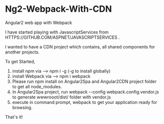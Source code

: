 # Ng2-Webpack-With-CDN
Angular2 web app with Webpack

I have started playing with JavascriptServices from HTTPS://GITHUB.COM/ASPNET/JAVASCRIPTSERVICES .

I wanted to have a CDN project which contains, all shared components for another projects. 

To get Started,
1) install npm via --> npm i -g (-g to install globally) 
2) install Webpack via --> npm i webpack
3) Please run npm install on Angular2Spa and Angular2CDN project folder to get all node_modules. 
4) In Angular2Spa project, run webpack --config webpack.config.vendor.js to generate wwwrooot/dist/ folder with vendor.js
5) execute in command prompt, webpack to get your application ready for browsing.

That's it!
